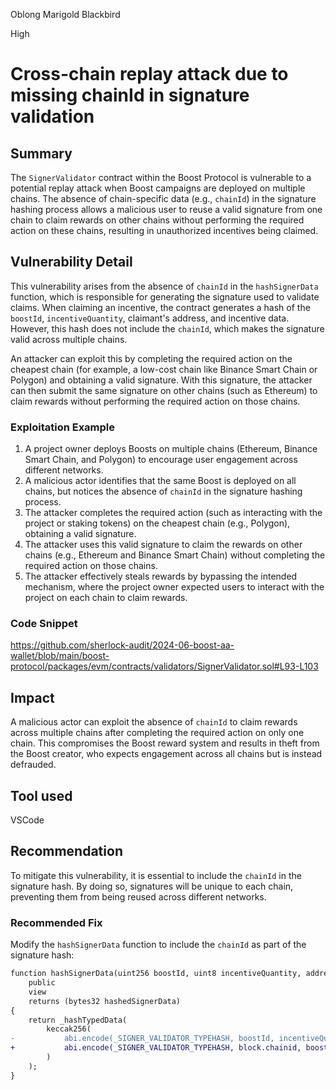 Oblong Marigold Blackbird

High

# Cross-chain replay attack due to missing chainId in signature validation

## Summary

The `SignerValidator` contract within the Boost Protocol is vulnerable to a potential replay attack when Boost campaigns are deployed on multiple chains. The absence of chain-specific data (e.g., `chainId`) in the signature hashing process allows a malicious user to reuse a valid signature from one chain to claim rewards on other chains without performing the required action on these chains, resulting in unauthorized incentives being claimed.

## Vulnerability Detail

This vulnerability arises from the absence of `chainId` in the `hashSignerData` function, which is responsible for generating the signature used to validate claims. When claiming an incentive, the contract generates a hash of the `boostId`, `incentiveQuantity`, claimant's address, and incentive data. However, this hash does not include the `chainId`, which makes the signature valid across multiple chains.

An attacker can exploit this by completing the required action on the cheapest chain (for example, a low-cost chain like Binance Smart Chain or Polygon) and obtaining a valid signature. With this signature, the attacker can then submit the same signature on other chains (such as Ethereum) to claim rewards without performing the required action on those chains.

### Exploitation Example

1. A project owner deploys Boosts on multiple chains (Ethereum, Binance Smart Chain, and Polygon) to encourage user engagement across different networks.
2. A malicious actor identifies that the same Boost is deployed on all chains, but notices the absence of `chainId` in the signature hashing process.
3. The attacker completes the required action (such as interacting with the project or staking tokens) on the cheapest chain (e.g., Polygon), obtaining a valid signature.
4. The attacker uses this valid signature to claim the rewards on other chains (e.g., Ethereum and Binance Smart Chain) without completing the required action on those chains.
5. The attacker effectively steals rewards by bypassing the intended mechanism, where the project owner expected users to interact with the project on each chain to claim rewards.

### Code Snippet

https://github.com/sherlock-audit/2024-06-boost-aa-wallet/blob/main/boost-protocol/packages/evm/contracts/validators/SignerValidator.sol#L93-L103

## Impact

A malicious actor can exploit the absence of `chainId` to claim rewards across multiple chains after completing the required action on only one chain. This compromises the Boost reward system and results in theft from the Boost creator, who expects engagement across all chains but is instead defrauded.

## Tool used

VSCode

## Recommendation

To mitigate this vulnerability, it is essential to include the `chainId` in the signature hash. By doing so, signatures will be unique to each chain, preventing them from being reused across different networks.

### Recommended Fix

Modify the `hashSignerData` function to include the `chainId` as part of the signature hash:

```diff
function hashSignerData(uint256 boostId, uint8 incentiveQuantity, address claimant, bytes memory incentiveData)
    public
    view
    returns (bytes32 hashedSignerData)
{
    return _hashTypedData(
        keccak256(
-           abi.encode(_SIGNER_VALIDATOR_TYPEHASH, boostId, incentiveQuantity, claimant, keccak256(incentiveData))
+           abi.encode(_SIGNER_VALIDATOR_TYPEHASH, block.chainid, boostId, incentiveQuantity, claimant, keccak256(incentiveData))
        )
    );
}
```